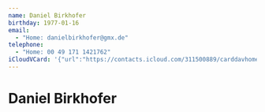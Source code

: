 ```yaml
---
name: Daniel Birkhofer
birthday: 1977-01-16
email:
  - "Home: danielbirkhofer@gmx.de"
telephone:
  - "Home: 00 49 171 1421762"
iCloudVCard: '{"url":"https://contacts.icloud.com/311500889/carddavhome/card/ZTJhNDM1YzAtNmFkOC00M2U1LWI0YzAtZGU0ZDM2MDA5Nzgx.vcf","etag":"\"kmfhewj1\"","data":"BEGIN:VCARD\r\nVERSION:3.0\r\nFN:\r\nN:Birkhofer;Daniel;;;\r\nUID:e2a435c0-6ad8-43e5-b4c0-de4d36009781\r\nBDAY;VALUE=date:1977-01-16\r\nPRODID:ez-vcard 0.9.13-fc\r\nREV:2025-04-03T22:08:50Z\r\nORG:;\r\nEMAIL;TYPE=HOME:danielbirkhofer@gmx.de\r\nTEL;TYPE=HOME:00 49 171 1421762\r\nEND:VCARD"}'
---
```

# Daniel Birkhofer